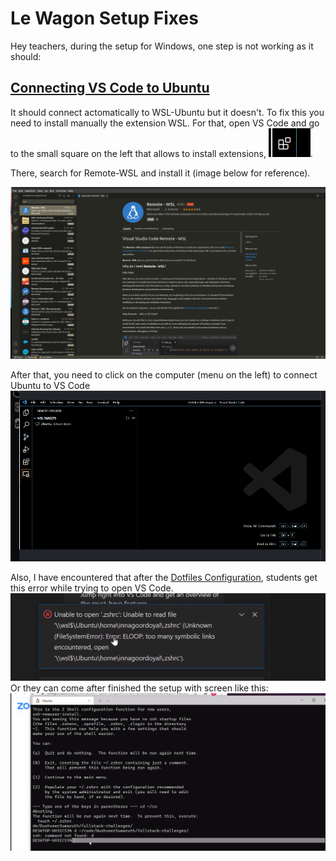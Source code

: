 
# Le Wagon Setup Fixes

Hey teachers, during the setup for Windows, one step is not working as it should:

## [Connecting VS Code to Ubuntu](https://github.com/lewagon/setup/blob/master/windows.md#connecting-vs-code-to-ubuntu)
It should connect actomatically to WSL-Ubuntu but it doesn't. To fix this you need to install manually the extension WSL.
For that, open VS Code and go to the small square on the left that allows to install extensions,
![extensions](images/extensions.png 'Install extensions').

There, search for Remote-WSL and install it (image below for reference).

![install WSL extension](images/installremote-wsl.png 'Install WSL extension')

After that, you need to click on the computer (menu on the left) to connect Ubuntu to VS Code
![connect Ubuntu](images/connectubuntu.png 'Connect Ubuntu')

Also, I have encountered that after the [Dotfiles Configuration](https://github.com/lewagon/setup/blob/master/windows.md#dotfiles-standard-configuration), students get this error while trying to open VS Code.
![too many symbolic links](images/toomanylinks.png 'Too Many Symbolic Links')
Or they can come after finished the setup with screen like this:
![Zshell Config issue](images/zshellconfig.png 'Zshell Config issue')
